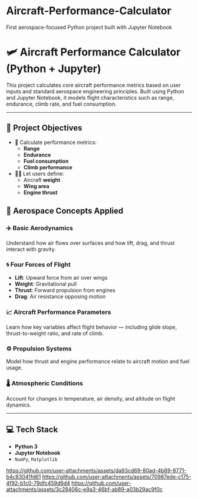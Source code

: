 # Aircraft-Performance-Calculator
First aerospace-focused Python project built with Jupyter Notebook
# 🛩️ Aircraft Performance Calculator (Python + Jupyter)

This project calculates core aircraft performance metrics based on user inputs and standard aerospace engineering principles. Built using Python and Jupyter Notebook, it models flight characteristics such as range, endurance, climb rate, and fuel consumption.

---

## 🎯 Project Objectives

- 🔢 Calculate performance metrics:
  - **Range**
  - **Endurance**
  - **Fuel consumption**
  - **Climb performance**
- 🧍‍♂️ Let users define:
  - Aircraft **weight**
  - **Wing area**
  - **Engine thrust**

## 🚀 Aerospace Concepts Applied

### ✈️ Basic Aerodynamics
Understand how air flows over surfaces and how lift, drag, and thrust interact with gravity.

### 🌀 Four Forces of Flight
- **Lift**: Upward force from air over wings  
- **Weight**: Gravitational pull  
- **Thrust**: Forward propulsion from engines  
- **Drag**: Air resistance opposing motion

### 📈 Aircraft Performance Parameters
Learn how key variables affect flight behavior — including glide slope, thrust-to-weight ratio, and rate of climb.

### ⚙️ Propulsion Systems
Model how thrust and engine performance relate to aircraft motion and fuel usage.

### 🌡️ Atmospheric Conditions
Account for changes in temperature, air density, and altitude on flight dynamics.

---

## 💻 Tech Stack

- **Python 3**
- **Jupyter Notebook**
- `NumPy`, `Matplotlib`

 
https://github.com/user-attachments/assets/da93cd69-80ad-4b89-8771-b4c83041fd61
https://github.com/user-attachments/assets/70987ede-c175-4f92-b1c0-79dfc459d6d4
https://github.com/user-attachments/assets/3c28406c-e9a3-46bf-ab89-a03b29ac9f0c





